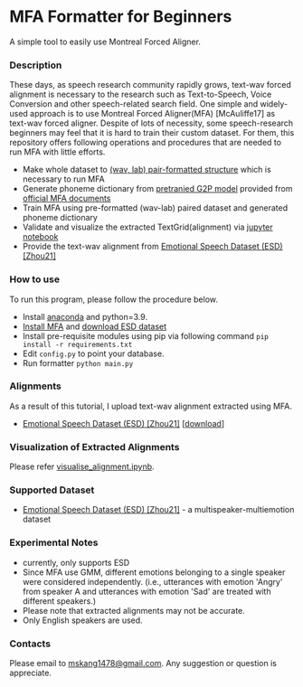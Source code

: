 
# MFA Formatter for Beginners
A simple tool to easily use Montreal Forced Aligner.

### Description
These days, as speech research community rapidly grows, text-wav forced alignment is necessary to the research such as Text-to-Speech, Voice Conversion and other speech-related search field. One simple and widely-used approach is to use Montreal Forced Aligner(MFA) [McAuliffe17] as text-wav forced aligner. Despite of lots of necessity, some speech-research beginners may feel that it is hard to train their custom dataset. For them, this repository offers following operations and procedures that are needed to run MFA with little efforts.
* Make whole dataset to [(wav, lab) pair-formatted structure](https://montreal-forced-aligner.readthedocs.io/en/latest/user_guide/corpus_structure.html#corpus-formats-and-structure) which is necessary to run MFA
* Generate phoneme dictionary from [pretranied G2P model](https://mfa-models.readthedocs.io/en/latest/g2p/English/English%20%28US%29%20ARPA%20G2P%20model%20v2_0_0.html#English%20(US)%20ARPA%20G2P%20model%20v2_0_0) provided from [official MFA documents](https://mfa-models.readthedocs.io/en/latest/g2p/index.html#g2p)
* Train MFA using pre-formatted (wav-lab) paired dataset and generated phoneme dictionary
* Validate and visualize the extracted TextGrid(alignment) via [jupyter notebook](https://github.com/Jackson-Kang/MFAFormatter/blob/main/visualize_alignment.ipynb)
* Provide the text-wav alignment from [Emotional Speech Dataset (ESD) [Zhou21]](https://arxiv.org/abs/2105.14762) 

### How to use
To run this program, please follow the procedure below.
* Install [anaconda](https://www.anaconda.com/) and python=3.9.
* [Install MFA](https://montreal-forced-aligner.readthedocs.io/en/latest/getting_started.html) and [download ESD dataset](https://github.com/HLTSingapore/Emotional-Speech-Data)
* Install pre-requisite modules using pip via following command
```pip install -r requirements.txt```
* Edit `config.py` to point your database.
* Run formatter 
```python main.py```

### Alignments
As a result of this tutorial, I upload text-wav alignment extracted using MFA.
*  [Emotional Speech Dataset (ESD) [Zhou21]](https://arxiv.org/abs/2105.14762) [[download](https://drive.google.com/file/d/11nCL1xUn8D133WHVzLFSB2rplHrXE8xM/view?usp=sharing)]

### Visualization of Extracted Alignments
Please refer [visualise_alignment.ipynb](https://github.com/Jackson-Kang/MFAFormatter/blob/main/visualize_alignment.ipynb).

### Supported Dataset
* [Emotional Speech Dataset (ESD) [Zhou21]](https://arxiv.org/abs/2105.14762) - a multispeaker-multiemotion dataset

### Experimental Notes
* currently, only supports ESD
* Since MFA use GMM, different emotions belonging to a single speaker were considered independently. (i.e., utterances with emotion 'Angry' from speaker A and utterances with emotion 'Sad' are treated with different speakers.)
* Please note that extracted alignments may not be accurate.
* Only English speakers are used.

### Contacts
Please email to mskang1478@gmail.com. Any suggestion or question is appreciate. 



